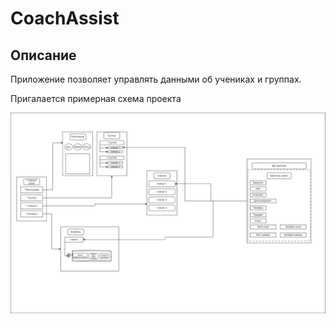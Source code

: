 # CoachAssist

## Описание 
Приложение позволяет управлять данными об учениках и группах.

Пригалается примерная схема проекта

![Схема проета](./docs/brief.png)
